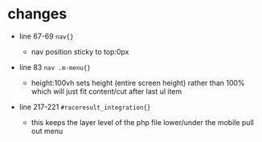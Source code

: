 # changes

-  line 67-69 `nav{}`
    - nav position sticky to top:0px

- line 83 `nav .m-menu{}`
    - height:100vh sets height (entire screen height) rather than 100% which will just fit content/cut after last ul item

- line 217-221 `#raceresult_integration{}`
    - this keeps the layer level of the php file lower/under the mobile pull out menu



 